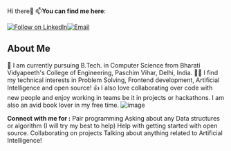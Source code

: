 Hi there👋 
📫**You can find me here**: 

<a href="https://www.linkedin.com/in/priyanshiguptaa/" rel="nofollow"><img title="Follow on LinkedIn" src="https://camo.githubusercontent.com/591c02e8ff595d43e0b35b1b29aed639a7154b959cd8f8c854b9e176d885b094/68747470733a2f2f696d672e736869656c64732e696f2f62616467652f4c696e6b6564496e2d3030373742353f7374796c653d666f722d7468652d6261646765266c6f676f3d6c696e6b6564696e266c6f676f436f6c6f723d7768697465" data-canonical-src="https://img.shields.io/badge/LinkedIn-0077B5?style=for-the-badge&amp;logo=linkedin&amp;logoColor=white" style="max-width: 100%;"></a><a href="/PriyanshiiGuptaa/P/blob/main/priyanshigupta6718@gmail.com"><img title="Email" src="https://camo.githubusercontent.com/71a0f4bfcf1f2220e2b1c246ac2ee681c47ee914d1c1f0e27a0e6c9ac2e9f134/68747470733a2f2f696d672e736869656c64732e696f2f62616467652f476d61696c2d4431343833363f7374796c653d666f722d7468652d6261646765266c6f676f3d676d61696c266c6f676f436f6c6f723d7768697465" data-canonical-src="https://img.shields.io/badge/Gmail-D14836?style=for-the-badge&amp;logo=gmail&amp;logoColor=white" style="max-width: 100%;"></a>
    
<h2 class="heading-element" dir="auto">About Me</h2>

🔭 I am currently pursuing B.Tech. in Computer Science from Bharati Vidyapeeth's College of Engineering, Paschim Vihar, Delhi, India.
👩‍💻 I find my technical interests in Problem Solving, Frontend development, Artificial Intelligence and open source!
👍 I also love collaborating over code with new people and enjoy working in teams be it in projects or hackathons.
I am also an avid book lover in my free time.
![image](https://github.com/priyanshiiguptaaa/priyanshiiguptaaa/assets/152763463/b2f75dc1-9386-4c28-9a35-c40b25e4a26e)

**Connect with me for :**
Pair programming
Asking about any Data structures or algorithm (I will try my best to help)
Help with getting started with open source.
Collaborating on projects
Talking about anything related to Artificial Intelligence!

<!---
priyanshiiguptaaa/priyanshiiguptaaa is a ✨ special ✨ repository because its `README.md` (this file) appears on your GitHub profile.
You can click the Preview link to take a look at your changes.
--->

